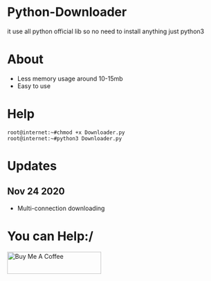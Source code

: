 # Python-Downloader
it use all python official lib so no need to install anything just python3

# About
* Less memory usage around 10-15mb
* Easy to use

# Help
```
root@internet:~#chmod +x Downloader.py
root@internet:~#python3 Downloader.py
```
# Updates
## Nov 24 2020
* Multi-connection downloading

# You can Help:/
<a href="https://www.buymeacoffee.com/MayankFawkes" target="_blank"><img src="https://cdn.buymeacoffee.com/buttons/default-blue.png" alt="Buy Me A Coffee" style="height: 51px !important;width: 217px !important;" ></a>

